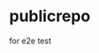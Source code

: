 # publicrepo
for e2e test







































































































































































































































































































































































































































































































































































































































































































































































































































































































































































































































































































































































































































































































































































































































































































































































































































































































































































































































































































































































































































































































































































































































































































































































































































































































































































































































































































